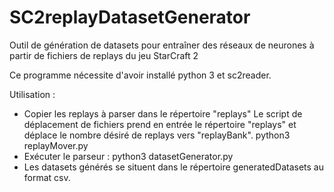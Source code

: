 # SC2replayDatasetGenerator
Outil de génération de datasets pour entraîner des réseaux de neurones à partir de fichiers de replays du jeu StarCraft 2

Ce programme nécessite d'avoir installé python 3 et sc2reader.

Utilisation :
- Copier les replays à parser dans le répertoire "replays"
  Le script de déplacement de fichiers prend en entrée le répertoire "replays" et déplace le nombre désiré de replays vers "replayBank".
	python3 replayMover.py
- Exécuter le parseur :
	python3 datasetGenerator.py
- Les datasets générés se situent dans le répertoire generatedDatasets au format csv.